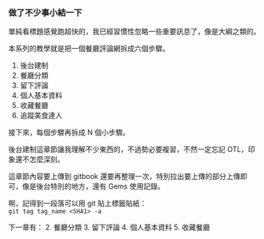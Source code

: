 ### 做了不少事小結一下
單純看標題感覺跑超快的，我已經習慣性忽略一些重要訊息了，像是大綱之類的。

本系列的教學就是把一個餐廳評論網拆成六個步驟。
1. 後台建制
2. 餐廳分類
3. 留下評論
4. 個人基本資料
5. 收藏餐廳
6. 追蹤美食達人

接下來，每個步驟再拆成 N 個小步驟。

後台建制這章節讓我理解不少東西的，不過勢必要複習，不然一定忘記 OTL，印象還不怎麼深刻。

這章節內容要上傳到 gitbook 還要再整理一次，特別拉出要上傳的部分上傳即可，像是後台特別的地方，還有 Gems 使用記錄。

啊，記得到一段落可以用 git 貼上標籤貼紙：  
`git tag tag_name <SHA1> -a`

下一章有：
2. 餐廳分類
3. 留下評論
4. 個人基本資料
5. 收藏餐廳
